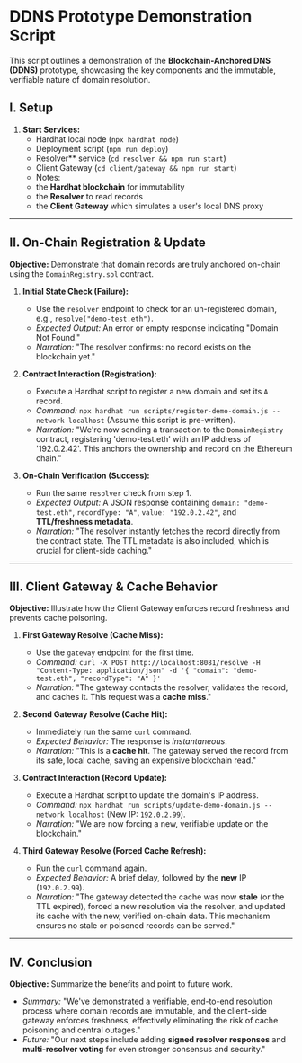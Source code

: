 # DDNS Prototype Demonstration Script

This script outlines a demonstration of the **Blockchain-Anchored DNS (DDNS)** prototype, showcasing the key components and the immutable, verifiable nature of domain resolution.

## I. Setup

1.  **Start Services:**
    * Hardhat local node (`npx hardhat node`)
    * Deployment script (`npm run deploy`)
    * Resolver** service (`cd resolver && npm run start`)
    * Client Gateway (`cd client/gateway && npm run start`)
    * Notes: 
    * the **Hardhat blockchain** for immutability
    * the **Resolver** to read records
    * the **Client Gateway** which simulates a user's local DNS proxy

---

## II. On-Chain Registration & Update

**Objective:** Demonstrate that domain records are truly anchored on-chain using the `DomainRegistry.sol` contract.

1.  **Initial State Check (Failure):**
    * Use the `resolver` endpoint to check for an un-registered domain, e.g., `resolve("demo-test.eth")`.
    * *Expected Output:* An error or empty response indicating "Domain Not Found."
    * *Narration:* "The resolver confirms: no record exists on the blockchain yet."

2.  **Contract Interaction (Registration):**
    * Execute a Hardhat script to register a new domain and set its `A` record.
    * *Command:* `npx hardhat run scripts/register-demo-domain.js --network localhost` (Assume this script is pre-written).
    * *Narration:* "We're now sending a transaction to the `DomainRegistry` contract, registering 'demo-test.eth' with an IP address of '192.0.2.42'. This anchors the ownership and record on the Ethereum chain."

3.  **On-Chain Verification (Success):**
    * Run the same `resolver` check from step 1.
    * *Expected Output:* A JSON response containing `domain: "demo-test.eth"`, `recordType: "A"`, `value: "192.0.2.42"`, and **TTL/freshness metadata**.
    * *Narration:* "The resolver instantly fetches the record directly from the contract state. The TTL metadata is also included, which is crucial for client-side caching."

---

## III. Client Gateway & Cache Behavior

**Objective:** Illustrate how the Client Gateway enforces record freshness and prevents cache poisoning.

1.  **First Gateway Resolve (Cache Miss):**
    * Use the `gateway` endpoint for the first time.
    * *Command:* `curl -X POST http://localhost:8081/resolve -H "Content-Type: application/json" -d '{ "domain": "demo-test.eth", "recordType": "A" }'`
    * *Narration:* "The gateway contacts the resolver, validates the record, and caches it. This request was a **cache miss**."

2.  **Second Gateway Resolve (Cache Hit):**
    * Immediately run the same `curl` command.
    * *Expected Behavior:* The response is *instantaneous*.
    * *Narration:* "This is a **cache hit**. The gateway served the record from its safe, local cache, saving an expensive blockchain read."

3.  **Contract Interaction (Record Update):**
    * Execute a Hardhat script to update the domain's IP address.
    * *Command:* `npx hardhat run scripts/update-demo-domain.js --network localhost` (New IP: `192.0.2.99`).
    * *Narration:* "We are now forcing a new, verifiable update on the blockchain."

4.  **Third Gateway Resolve (Forced Cache Refresh):**
    * Run the `curl` command again.
    * *Expected Behavior:* A brief delay, followed by the **new** IP (`192.0.2.99`).
    * *Narration:* "The gateway detected the cache was now **stale** (or the TTL expired), forced a new resolution via the resolver, and updated its cache with the new, verified on-chain data. This mechanism ensures no stale or poisoned records can be served."

---

## IV. Conclusion

**Objective:** Summarize the benefits and point to future work.

* *Summary:* "We've demonstrated a verifiable, end-to-end resolution process where domain records are immutable, and the client-side gateway enforces freshness, effectively eliminating the risk of cache poisoning and central outages."
* *Future:* "Our next steps include adding **signed resolver responses** and **multi-resolver voting** for even stronger consensus and security."